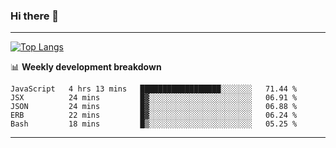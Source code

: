 ### Hi there 👋

-------
[![Top Langs](https://github-readme-stats.vercel.app/api/top-langs/?username=ashish-r)](https://github.com/anuraghazra/github-readme-stats)

📊 **Weekly development breakdown**
<!--START_SECTION:waka-->
```text
JavaScript   4 hrs 13 mins   ██████████████████░░░░░░░   71.44 % 
JSX          24 mins         █▓░░░░░░░░░░░░░░░░░░░░░░░   06.91 % 
JSON         24 mins         █▓░░░░░░░░░░░░░░░░░░░░░░░   06.88 % 
ERB          22 mins         █▓░░░░░░░░░░░░░░░░░░░░░░░   06.24 % 
Bash         18 mins         █▒░░░░░░░░░░░░░░░░░░░░░░░   05.25 % 
```
<!--END_SECTION:waka-->
-------

<!--
**ashish-r/ashish-r** is a ✨ _special_ ✨ repository because its `README.md` (this file) appears on your GitHub profile.

Here are some ideas to get you started:

- 🔭 I’m currently working on ...
- 🌱 I’m currently learning ...
- 👯 I’m looking to collaborate on ...
- 🤔 I’m looking for help with ...
- 💬 Ask me about ...
- 📫 How to reach me: ...
- 😄 Pronouns: ...
- ⚡ Fun fact: ...
-->
